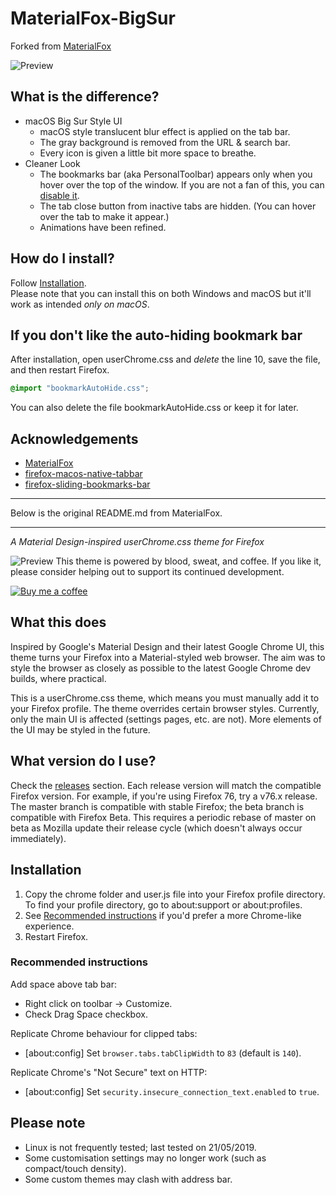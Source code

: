 # MaterialFox-BigSur
  Forked from [MaterialFox](https://github.com/muckSponge/MaterialFox)
  
![Preview](https://i.imgur.com/qvgq4yP.png)

## What is the difference?
* macOS Big Sur Style UI
  * macOS style translucent blur effect is applied on the tab bar.
  * The gray background is removed from the URL & search bar.
  * Every icon is given a little bit more space to breathe.
* Cleaner Look
  * The bookmarks bar (aka PersonalToolbar) appears only when you hover over the top of the window. If you are not a fan of this, you can [disable it](#if-you-dont-like-the-auto-hiding-bookmark-bar).
  * The tab close button from inactive tabs are hidden. (You can hover over the tab to make it appear.)
  * Animations have been refined.

## How do I install?
Follow [Installation](#installation).  
Please note that you can install this on both Windows and macOS but it'll work as intended *only on macOS*.

## If you don't like the auto-hiding bookmark bar
After installation, open userChrome.css and *delete* the line 10, save the file, and then restart Firefox.  
```css
@import "bookmarkAutoHide.css";
```
You can also delete the file bookmarkAutoHide.css or keep it for later.

## Acknowledgements
* [MaterialFox](https://github.com/muckSponge/MaterialFox)
* [firefox-macos-native-tabbar](https://github.com/zvuc/firefox-macos-native-tabbar)
* [firefox-sliding-bookmarks-bar](https://github.com/zvuc/firefox-sliding-bookmarks-bar)
  
***
Below is the original README.md from MaterialFox.
***

*A Material Design-inspired userChrome.css theme for Firefox*

![Preview](https://user-images.githubusercontent.com/5405629/45172944-21d91900-b24a-11e8-8bc5-03814121b0de.png)
This theme is powered by blood, sweat, and coffee. If you like it, please consider helping out to support its continued development.

[![Buy me a coffee](https://svgshare.com/i/8Yd.svg)](https://www.buymeacoffee.com/n4ho5QX2l)

## What this does
Inspired by Google's Material Design and their latest Google Chrome UI, this theme turns your Firefox into a Material-styled web browser. The aim was to style the browser as closely as possible to the latest Google Chrome dev builds, where practical.

This is a userChrome.css theme, which means you must manually add it to your Firefox profile. The theme overrides certain browser styles. Currently, only the main UI is affected (settings pages, etc. are not). More elements of the UI may be styled in the future.

## What version do I use?
Check the [releases](https://github.com/muckSponge/MaterialFox/releases) section. Each release version will match the compatible Firefox version. For example, if you're using Firefox 76, try a v76.x release. The master branch is compatible with stable Firefox; the beta branch is compatible with Firefox Beta. This requires a periodic rebase of master on beta as Mozilla update their release cycle (which doesn't always occur immediately).

## Installation
1. Copy the chrome folder and user.js file into your Firefox profile directory. To find your profile directory, go to about:support or about:profiles.
2. See [Recommended instructions](#recommended-instructions) if you'd prefer a more Chrome-like experience.
3. Restart Firefox.

### Recommended instructions
Add space above tab bar:
* Right click on toolbar -> Customize.
* Check Drag Space checkbox.

Replicate Chrome behaviour for clipped tabs:
* [about:config] Set ```browser.tabs.tabClipWidth``` to ```83``` (default is ```140```).

Replicate Chrome's "Not Secure" text on HTTP:
* [about:config] Set ```security.insecure_connection_text.enabled``` to ```true```.

## Please note
* Linux is not frequently tested; last tested on 21/05/2019.
* Some customisation settings may no longer work (such as compact/touch density).
* Some custom themes may clash with address bar.
